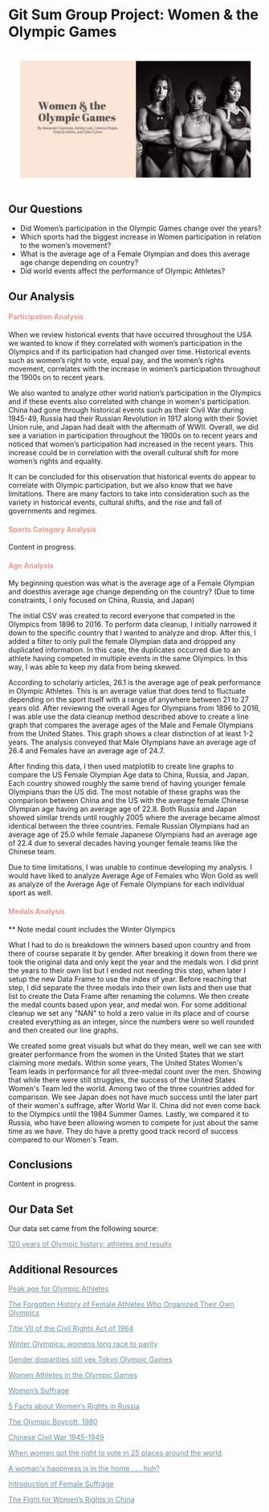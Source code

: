# Git Sum Group Project: Women & the Olympic Games

![women-and-the-olympic-games](Visualizations/cover-women-olympics.png)

## Our Questions

* Did Women’s participation in the Olympic Games change over the years?
* Which sports had the biggest increase in Women participation in relation to the women’s movement?
* What is the average age of a Female Olympian and does this average age change depending on country?
* Did world events affect the performance of Olympic Athletes?

## Our Analysis

<h4 style="color:#F09789">Participation Analysis</h4>
<p>When we review historical events that have occurred throughout the USA we wanted to know if they correlated with women’s participation in the Olympics and if its participation had changed over time. Historical events such as women’s right to vote, equal pay, and the women’s rights movement, correlates with the increase in women’s participation throughout the 1900s on to recent years.</p> 

<p>We also wanted to analyze other world nation’s participation in the Olympics and if these events also correlated with change in women's participation. China had gone through historical events such as their Civil War during 1945-49, Russia had their Russian Revolution in 1917 along with their Soviet Union rule, and Japan had dealt with the aftermath of WWII. Overall, we did see a variation in participation throughout the 1900s on to recent years and noticed that women’s participation had increased in the recent years. This increase could be in correlation with the overall cultural shift for more women’s rights and equality.</p>

<p>It can be concluded for this observation that historical events do appear to correlate with Olympic participation, but we also know that we have limitations. There are many factors to take into consideration such as the variety in historical events, cultural shifts, and the rise and fall of governments and regimes.</p>


<h4 style="color:#F09789">Sports Category Analysis</h4>
<p>Content in progress.</p>

<h4 style="color:#F09789">Age Analysis</h4>
<p>My beginning question was what is the average age of a Female Olympian and doesthis average age change depending on the country? (Due to time constraints, I only focused on China, Russia, and Japan)</p>

<p>The initial CSV was created to record everyone that competed in the Olympics from 1896 to 2016. To perform data cleanup, I initially narrowed it down to the specific country that I wanted to analyze and drop. After this, I added a filter to only pull the female Olympian data and dropped any duplicated information. In this case, the duplicates occurred due to an athlete having competed in multiple events in the same Olympics. In this way, I was able to keep my data from being skewed.</p>

<p>According to scholarly articles, 26.1 is the average age of peak performance in Olympic Athletes. This is an average value that does tend to fluctuate depending on the sport itself with a range of anywhere between 21 to 27 years old. After reviewing the overall Ages for Olympians from 1896 to 2016, I was able use the data cleanup method described above to create a line graph that compares the average ages of the Male and Female Olympians from the United States. This graph shows a clear distinction of at least 1-2 years. The analysis conveyed that Male Olympians have an average age of 26.4 and Females have an average age of 24.7.</p>

<p>After finding this data, I then used matplotlib to create line graphs to compare the US Female Olympian Age data to China, Russia, and Japan. Each country showed roughly the same trend of having younger female Olympians than the US did. The most notable of these graphs was the comparison between China and the US with the average female Chinese Olympian age having an average age of 22.8. Both Russia and Japan showed similar trends until roughly 2005 where the average became almost identical between the three countries. Female Russian Olympians had an average age of 25.0 while female Japanese Olympians had an average age of 22.4 due to several decades having younger female teams like the Chinese team.</p>

<p>Due to time limitations, I was unable to continue developing my analysis. I would have liked to analyze Average Age of Females who Won Gold as well as analyze of the Average Age of Female Olympians for each individual sport as well.</p>



<h4 style="color:#F09789">Medals Analysis</h4>
<p>** Note medal count includes the Winter Olympics</p>

<p>What I had to do is breakdown the winners based upon country and from there of course separate it by gender. After breaking it down from there we took the original data and only kept the year and the medals won. I did print the years to their own list but I ended not needing this step, when later I setup the new Data Frame to use the index of year. Before reaching that step, I did separate the three medals into their own lists and then use that list to create the Data Frame after renaming the columns. We then create the medal counts based upon year, and medal won. For some additional cleanup we set any "NAN" to hold a zero value in its place and of course created everything as an integer, since the numbers were so well rounded and then created our line graphs.</p>

<p>We created some great visuals but what do they mean, well we can see with greater performance from the women in the United States that we start claiming more medals. Within some years, The United States Women's Team leads in performance for all three-medal count over the men. Showing that while there were still struggles, the success of the United States Women's Team led the world. Among two of the three countries added for comparison. We see Japan does not have much success until the later part of their women's suffrage, after World War II. China did not even come back to the Olympics until the 1984 Summer Games. Lastly, we compared it to Russia, who have been allowing women to compete for just about the same time as we have. They do have a pretty good track record of success compared to our Women's Team.</p>

## Conclusions
<p>Content in progress.</p>

## Our Data Set
<p>Our data set came from the following source: </p>
<a href="https://www.kaggle.com/heesoo37/120-years-of-olympic-history-athletes-and-results" title="120 years of Olympic history: athletes and results" target="_blank" style="color:#6990A4">120 years of Olympic history: athletes and results</a>


## Additional Resources

<a href="https://www.huffingtonpost.ca/2012/07/25/peak-age-for-athletes_n_1699631.html" title="Peak age for Olympic Athletes" target="_blank" style="color:#6990A4">Peak age for Olympic Athletes</a>

<a href="https://www.bitchmedia.org/article/forgotten-history-female-athletes-who-organized-their-own-olympics" title="The Forgotten History of Female Athletes Who Organized Their Own Olympics" target="_blank" style="color:#6990A4">The Forgotten History of Female Athletes Who Organized Their Own Olympics</a>

<a href="https://www.eeoc.gov/statutes/title-vii-civil-rights-act-1964" title="Title VII of the Civil Rights Act of 1964" target="_blank" style="color:#6990A4">Title VII of the Civil Rights Act of 1964</a>

<a href="https://www.theguardian.com/sport/ng-interactive/2018/feb/08/winter-olympics-womens-long-race-to-parity" title="Winter Olympics: womens long race to parity" target="_blank" style="color:#6990A4">Winter Olympics: womens long race to parity</a>

<a href="https://www.bbc.com/news/world-us-canada-57937102" title="Gender disparities still vex Tokyo Olympic Games" target="_blank" style="color:#6990A4">Gender disparities still vex Tokyo Olympic Games</a>

<a href="https://www.jhse.ua.es/article/view/2019-v14-n3-women-athletes-olympic-games" title="Women Athletes in the Olympic Games" target="_blank" style="color:#6990A4">Women Athletes in the Olympic Games</a>

<a href="https://www.history.com/topics/womens-history/the-fight-for-womens-suffrage" title="Women’s Suffrage" target="_blank" style="color:#6990A4">Women’s Suffrage</a>

<a href="https://borgenproject.org/womens-rights-in-russia/" title="5 Facts about Women’s Rights in Russia" target="_blank" style="color:#6990A4">5 Facts about Women’s Rights in Russia</a>

<a href="https://www.thoughtco.com/international-woman-suffrage-timeline-3530479" title="The Olympic Boycott, 1980" target="_blank" style="color:#6990A4">The Olympic Boycott, 1980</a>

<a href="https://www.thoughtco.com/international-woman-suffrage-timeline-3530479" title="Chinese Civil War 1945-1949" target="_blank" style="color:#6990A4">Chinese Civil War 1945-1949</a>

<a href="https://www.insider.com/when-women-around-the-world-got-the-right-to-vote-2019-2" title="When women got the right to vote in 25 places around the world" target="_blank" style="color:#6990A4">When women got the right to vote in 25 places around the world</a>

<a href="https://www.japantimes.co.jp/life/2004/10/07/language/a-womans-happiness-is-in-the-home-huh/" title="A woman's happiness is in the home . . . huh?" target="_blank" style="color:#6990A4">A woman's happiness is in the home . . . huh?</a>

<a href="http://www.crosscurrents.hawaii.edu/content.aspx?lang=eng&site=japan&theme=work&subtheme=WOMEN&unit=JWORK002" title="Introduction of Female Suffrage" target="_blank" style="color:#6990A4">Introduction of Female Suffrage</a>

<a href="https://borgenproject.org/womens-rights-in-china/" title="The Fight for Women’s Rights in China" target="_blank" style="color:#6990A4">The Fight for Women’s Rights in China</a>








 



